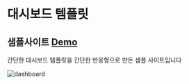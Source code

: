 ﻿# 대시보드 템플릿

## 샘플사이트 [Demo](https://dashboard-psi-lac.vercel.app/)

간단한 대시보드 템플릿을 간단한 반응형으로 만든 샘플 사이트입니다

![dashboard](http://webseed.cafe24.com/img/dashboard.png)

